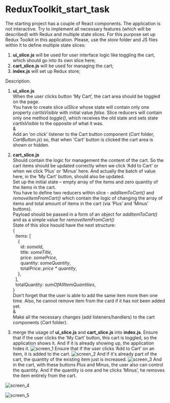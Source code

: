 # ReduxToolkit_start_task
The starting project has a couple of React components. The application is not interactive.
Try to implement all necessary features (which will be described) with Redux and multiple state slices. 
For this purpose set up Redux Toolkit in this application.
Please, use the *store* folder and JS files within it to define multiple state slices:
1) **ui_slice.js** will be used for user interface logic like toggling the cart, which should go into its own slice here;
2) **cart_slice.js** will be used for managing the cart;
3) **index.js** will set up Redux store;

Description.
1) **ui_slice.js**   
When the user clicks button ‘My Cart’, the cart area should be toggled on the page.  
You have to create slice *uiSlice* whose state will contain only one property *cartIsVisible* with initial value *false*. 
Slice reducers will contain only one method *toggle()*, which receives the old state and sets state *cartIsVisible* to the opposite of what it was.  
&  
Add an ‘on click’ listener to the Cart button component (*Cart* folder, *CartButton.js*) so, that when 'Cart' button is clicked the cart area is shown or hidden.  

2) **cart_slice.js**  
Should contain the logic for management the content of the cart. So the cart items should be updated correctly when we click ‘Add to Cart’ or when we click ‘Plus’ or ‘Minus’ here. And actually the batch of value here, in the ‘My Cart’ button, should also be updated.    
Set up the initial state – empty array of the items and zero quantity of the items in the cart.    
You have to define two reducers within slice - *addItemToCart()* and *removeItemFromCart()* which contain the logic of changing the array of items and total amount of items in the cart (via ‘Plus’ and ‘Minus’ buttons).  
Payload should be passed in a form of an object for  *addItemToCart()* and as a simple value for *removeItemFromCart()*  
State of this slice hsould have the next structure:  
{  
&nbsp;&nbsp;items: [  
&nbsp;&nbsp;&nbsp;&nbsp;{   
&nbsp;&nbsp;&nbsp;&nbsp;&nbsp;&nbsp;id: *someId*,   
&nbsp;&nbsp;&nbsp;&nbsp;&nbsp;&nbsp;title: *someTitle*,  
&nbsp;&nbsp;&nbsp;&nbsp;&nbsp;&nbsp;price: *somePrice*,   
&nbsp;&nbsp;&nbsp;&nbsp;&nbsp;&nbsp;quantity: *someQuantity*,   
&nbsp;&nbsp;&nbsp;&nbsp;&nbsp;&nbsp;totalPrice: *price * quantity*,    
&nbsp;&nbsp;&nbsp;&nbsp;},  
&nbsp;&nbsp;],  
&nbsp;&nbsp;totalQuantity: *sumOfAllItemQuantities*,  
}  
Don’t forget that the user is able to add the same item more then one time. Also, he cannot remove item from the card if it has not been added yet.  
&  
Make all the necessary changes (add listeners/handlers) to the cart components (*Cart* folder).

3) merge the usage of **ui_slice.js** and **cart_slice.js** into **index.js**.
Ensure that if the user clicks the ‘My Cart’ button, this cart is toggled, so the application shows it. And if it is already showing up, the application hides it.
![screen_1](https://user-images.githubusercontent.com/39273210/187036455-809daef7-df3b-482d-b7ed-445b2509b29c.gif)
Ensure that if the user clicks ‘Add to Cart’ on an item, it is added to the cart.
![screen_2](https://user-images.githubusercontent.com/39273210/187036498-f2600228-edf8-463e-a0a8-1ac1d0b795f2.gif)
And if it's already part of the cart, the quantity of the existing item just is increased.
![screen_3](https://user-images.githubusercontent.com/39273210/187036534-2789eab7-02de-4c62-a165-36bf349d521f.gif)
And in the cart, with these buttons Plus and Minus, the user also can control the quantity. And if the quantity is one and he clicks ‘Minus’, he removes the item entirely from the cart.

![screen_4](https://user-images.githubusercontent.com/39273210/187036549-e0ae83e2-143c-4d1b-a35a-0507e7f8d0ac.gif)

![screen_5](https://user-images.githubusercontent.com/39273210/187036560-da1313cd-eb55-46d5-b727-2890563b2450.gif)
